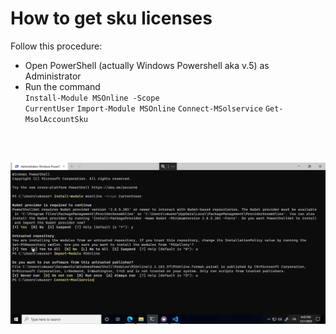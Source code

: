 # How to get sku licenses

Follow this procedure:
* Open PowerShell (actually Windows Powershell aka v.5) as Administrator
* Run the command <br>
<code>Install-Module MSOnline -Scope CurrentUser</code>
<code>Import-Module MSOnline</code>
<code>Connect-MSolservice</code>
<code>Get-MsolAccountSku</code>

<br>
<br>

![](https://raw.githubusercontent.com/AngelusGi/PowerShell/master/Others/How%20to%20get%20sku%20licenses/How-to-get-SKU.gif)